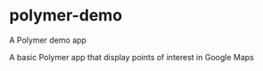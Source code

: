 # polymer-demo
A Polymer demo app

A basic Polymer app that display points of interest in Google Maps 
